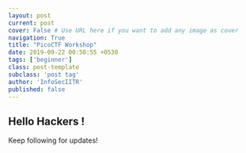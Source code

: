 ```yaml
---
layout: post
current: post
cover: False # Use URL here if you want to add any image as cover
navigation: True
title: "PicoCTF Workshop"
date: 2019-09-22 00:50:55 +0530
tags: ['beginner']
class: post-template
subclass: 'post tag'
author: 'InfoSecIITR'
published: false
---
```


## Hello Hackers !

Keep following for updates!
